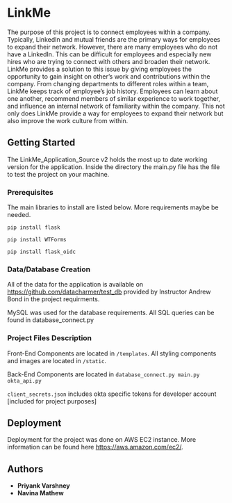 # LinkMe

The purpose of this project is to connect employees within a company. 
Typically, LinkedIn and mutual friends are the primary ways for employees to expand their network. 
However, there are many employees who do not have a LinkedIn. 
This can be difficult for employees and especially new hires who are trying to connect with others and broaden their network.
LinkMe provides a solution to this issue by giving employees the opportunity to gain insight on other’s work and contributions within the company. 
From changing departments to different roles within a team, LinkMe keeps track of employee’s job history.
Employees can learn about one another, recommend members of similar experience to work together, and influence an internal network of familiarity within the company. 
This not only does LinkMe provide a way for employees to expand their network but also improve the work culture from within.

## Getting Started
The LinkMe_Application_Source v2 holds the most up to date working version for the application. Inside the directory the main.py file has the file to test the project on your machine.

### Prerequisites

The main libraries to install are listed below. More requirements maybe be needed. 

```
pip install flask
```
```
pip install WTForms
```

```
pip install flask_oidc
```

### Data/Database Creation

All of the data for the application is available on https://github.com/datacharmer/test_db provided by Instructor Andrew Bond in the project requirments. 

MySQL was used for the database requirements. All SQL queries can be found in database_connect.py

### Project Files Description

Front-End Components are located in ```/templates```. All styling components and images are located in ```/static```.

Back-End Components are located in ```database_connect.py main.py okta_api.py```

```client_secrets.json``` includes okta specific tokens for developer account [included for project purposes]


## Deployment
Deployment for the project was done on AWS EC2 instance. More information can be found here https://aws.amazon.com/ec2/.

## Authors

* **Priyank Varshney** 
* **Navina Mathew** 
